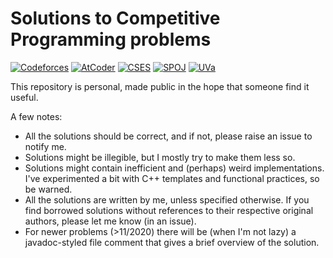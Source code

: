 # Solutions to Competitive Programming problems

[![Codeforces](https://img.shields.io/badge/Codeforces-812-yellow.svg)](https://shields.io/)
[![AtCoder](https://img.shields.io/badge/AtCoder-274-black.svg)](https://shields.io/)
[![CSES](https://img.shields.io/badge/CSES-116-grey.svg)](https://shields.io/)
[![SPOJ](https://img.shields.io/badge/SPOJ-29-blue.svg)](https://shields.io/)
[![UVa](https://img.shields.io/badge/UVa-43-red.svg)](https://shields.io/)


This repository is personal, made public in the hope that someone find it useful.


A few notes:
- All the solutions should be correct, and if not, please raise an issue to notify me. 
- Solutions might be illegible, but I mostly try to make them less so.
- Solutions might contain inefficient and (perhaps) weird implementations. I've experimented a bit with C++ templates and functional practices, so be warned.
- All the solutions are written by me, unless specified otherwise. If you find borrowed solutions without references to their respective original authors, please let me know (in an issue).
- For newer problems (>11/2020) there will be (when I'm not lazy) a javadoc-styled file comment that gives a brief overview of the solution.
